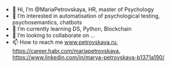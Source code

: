 - 👋 Hi, I’m @MariaPetrovskaya, HR, master of Psychology
- 👀 I’m interested in automatisation of psychological testing, psychosemantics, chatbots 
- 🌱 I’m currently learning DS, Python, Blockchain 
- 💞️ I’m looking to collaborate on ...
- 📫 How to reach me www.petrovskaya.ru, https://career.habr.com/mariapetrovskaya, https://www.linkedin.com/in/marya-petrovskaya-b1371a190/ 

<!---
MariaPetrovskaya/MariaPetrovskaya is a ✨ special ✨ repository because its `README.md` (this file) appears on your GitHub profile.
You can click the Preview link to take a look at your changes.
--->
